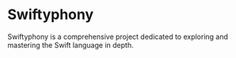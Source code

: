 # Swiftyphony
Swiftyphony is a comprehensive project dedicated to exploring and mastering the Swift language in depth.
